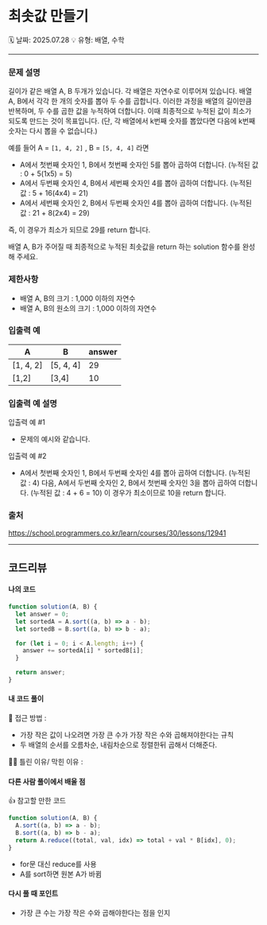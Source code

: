 # 최솟값 만들기

🗓️ 날짜: 2025.07.28
💡 유형: 배열, 수학

---

### 문제 설명

길이가 같은 배열 A, B 두개가 있습니다. 각 배열은 자연수로 이루어져 있습니다.
배열 A, B에서 각각 한 개의 숫자를 뽑아 두 수를 곱합니다. 이러한 과정을 배열의 길이만큼 반복하며, 두 수를 곱한 값을 누적하여 더합니다. 이때 최종적으로 누적된 값이 최소가 되도록 만드는 것이 목표입니다. (단, 각 배열에서 k번째 숫자를 뽑았다면 다음에 k번째 숫자는 다시 뽑을 수 없습니다.)

예를 들어 A = `[1, 4, 2]` , B = `[5, 4, 4]` 라면

- A에서 첫번째 숫자인 1, B에서 첫번째 숫자인 5를 뽑아 곱하여 더합니다. (누적된 값 : 0 + 5(1x5) = 5)
- A에서 두번째 숫자인 4, B에서 세번째 숫자인 4를 뽑아 곱하여 더합니다. (누적된 값 : 5 + 16(4x4) = 21)
- A에서 세번째 숫자인 2, B에서 두번째 숫자인 4를 뽑아 곱하여 더합니다. (누적된 값 : 21 + 8(2x4) = 29)

즉, 이 경우가 최소가 되므로 29를 return 합니다.

배열 A, B가 주어질 때 최종적으로 누적된 최솟값을 return 하는 solution 함수를 완성해 주세요.

### 제한사항

- 배열 A, B의 크기 : 1,000 이하의 자연수
- 배열 A, B의 원소의 크기 : 1,000 이하의 자연수

### 입출력 예

| A         | B         | answer |
| --------- | --------- | ------ |
| [1, 4, 2] | [5, 4, 4] | 29     |
| [1,2]     | [3,4]     | 10     |

### 입출력 예 설명

입출력 예 #1

- 문제의 예시와 같습니다.

입출력 예 #2

- A에서 첫번째 숫자인 1, B에서 두번째 숫자인 4를 뽑아 곱하여 더합니다. (누적된 값 : 4) 다음, A에서 두번째 숫자인 2, B에서 첫번째 숫자인 3을 뽑아 곱하여 더합니다. (누적된 값 : 4 + 6 = 10)
  이 경우가 최소이므로 10을 return 합니다.

### 출처

https://school.programmers.co.kr/learn/courses/30/lessons/12941

---

## 코드리뷰

#### 나의 코드

```javascript
function solution(A, B) {
  let answer = 0;
  let sortedA = A.sort((a, b) => a - b);
  let sortedB = B.sort((a, b) => b - a);

  for (let i = 0; i < A.length; i++) {
    answer += sortedA[i] * sortedB[i];
  }

  return answer;
}
```

#### 내 코드 풀이

🤔 접근 방법 :

- 가장 작은 값이 나오려면 가장 큰 수가 가장 작은 수와 곱해져야한다는 규칙
- 두 배열의 순서를 오름차순, 내림차순으로 정렬한뒤 곱해서 더해준다.

🤦‍♀️ 틀린 이유/ 막힌 이유 :

#### 다른 사람 풀이에서 배울 점

👍 참고할 만한 코드

```javascript
function solution(A, B) {
  A.sort((a, b) => a - b);
  B.sort((a, b) => b - a);
  return A.reduce((total, val, idx) => total + val * B[idx], 0);
}
```

- for문 대신 reduce를 사용
- A를 sort하면 원본 A가 바뀜

#### 다시 풀 때 포인트

- 가장 큰 수는 가장 작은 수와 곱해야한다는 점을 인지
